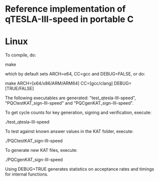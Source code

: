 # Reference implementation of qTESLA-III-speed in portable C

# Linux

To compile, do:

make 

which by default sets ARCH=x64, CC=gcc and DEBUG=FALSE, or do:

make ARCH=[x64/x86/ARM/ARM64] CC=[gcc/clang] DEBUG=[TRUE/FALSE]

The following executables are generated: "test\_qtesla-III-speed", "PQCtestKAT\_sign-III-speed"
and "PQCgenKAT\_sign-III-speed".

To get cycle counts for key generation, signing and verification, execute:

./test\_qtesla-III-speed

To test against known answer values in the KAT folder, execute:

./PQCtestKAT\_sign-III-speed

To generate new KAT files, execute:

./PQCgenKAT\_sign-III-speed

Using DEBUG=TRUE generates statistics on acceptance rates and timings for internal functions. 

